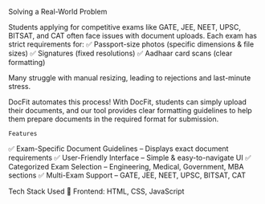 Solving a Real-World Problem

Students applying for competitive exams like GATE, JEE, NEET, UPSC, BITSAT, and CAT often face issues with document uploads. Each exam has strict requirements for:
✅ Passport-size photos (specific dimensions & file sizes)
✅ Signatures (fixed resolutions)
✅ Aadhaar card scans (clear formatting)

Many struggle with manual resizing, leading to rejections and last-minute stress.

  DocFit automates this process!
With DocFit, students can simply upload their documents, and our tool provides clear formatting guidelines to help them prepare documents in the required format for submission.

    Features
✅ Exam-Specific Document Guidelines – Displays exact document requirements
✅ User-Friendly Interface – Simple & easy-to-navigate UI
✅ Categorized Exam Selection – Engineering, Medical, Government, MBA sections
✅ Multi-Exam Support – GATE, JEE, NEET, UPSC, BITSAT, CAT

   Tech Stack Used
🔹 Frontend: HTML, CSS, JavaScript


